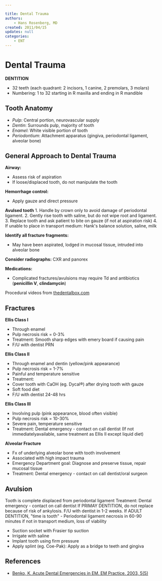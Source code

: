 ```yaml
---

title: Dental Trauma
authors:
    - Hans Rosenberg, MD
created: 2011/04/15
updates: null
categories:
    - ENT
---
```


# Dental Trauma

**DENTITION**

-   32 teeth (each quadrant: 2 incisors, 1 canine, 2 premolars, 3 molars)
-   Numbering: 1 to 32 starting in R maxilla and ending in R mandible

## Tooth Anatomy

-   _Pulp_: Central portion, neurovascular supply
-   _Dentin_: Surrounds pulp, majority of tooth
-   _Enamel_: White visible portion of tooth
-   _Periodontium_: Attachment apparatus (gingiva, periodontal ligament, alveolar bone)

## General Approach to Dental Trauma

**Airway:** 

-   Assess risk of aspiration
-   If loose/displaced tooth, do not manipulate the tooth

**Hemorrhage control:** 

-   Apply gauze and direct pressure

**Avulsed tooth**
1\.  Handle by crown only to avoid damage of periodontal ligament.
2\.  Gently rise tooth with saline, but do not wipe root and ligament.
3\.  Replace tooth and ask patient to bite on gauze (if not at aspiration risk)
4\.  If unable to place in transport medium: Hank's balance solution, saline, milk

**Identify all fracture fragments:** 

-   May have been aspirated, lodged in mucosal tissue, intruded into alveolar bone

**Consider radiographs:** CXR and panorex

**Medications:**

-   Complicated fractures/avulsions may require Td and antibiotics (**<span drug="class">penicillin V</span>**, **<span drug="class">clindamycin</span>**)

Procedural videos from [thedentalbox.com](http://thedentalbox.com/videos.html)

## Fractures

**Ellis Class I**

-   Through enamel
-   Pulp necrosis risk = 0-3%
-   Treatment: Smooth sharp edges with emery board if causing pain 
-   F/U with dentist PRN

**Ellis Class II**

-   Through enamel and dentin (yellow/pink appearance) 
-   Pulp necrosis risk = 1-7%
-   Painful and temperature sensitive
-   Treatment:  
-   Cover tooth with CaOH (eg. Dycal®) after drying tooth with gauze 
-   Soft food diet
-   F/U with dentist 24-48 hrs

**Ellis Class III** 

-   Involving pulp (pink appearance, blood often visible) 
-   Pulp necrosis risk = 10-30%
-   Severe pain, temperature sensitive
-   Treatment: Dental emergency - contact on call dentist (If not immediatelyavailable, same treatment as Ellis II except liquid diet)

**Alveolar Fracture**

-   Fx of underlying alveolar bone with tooth involvement
-   Associated with high impact trauma
-   Emergency Department goal: Diagnose and preserve tissue, repair mucosal tissue 
-   Treatment: Dental emergency - contact on call dentist/oral surgeon 

## Avulsion

Tooth is complete displaced from periodontal ligament
Treatment: Dental emergency - contact on call dentist
If PRIMAY DENTITION, do not replace because of risk of ankylosis. F/U with dentist in 1-2 weeks.
If ADULT DENTITION, "time is tooth" - Periodontal ligament necrosis in 60-90 minutes if not in transport medium, loss of viability

-   Suction socket with Frasier tip suction
-   Irrigate with saline
-   Implant tooth using firm pressure
-   Apply splint (eg. Coe-Pak): Apply as a bridge to teeth and gingiva

## References

-   [Benko, K. Acute Dental Emergencies in EM. EM Practice. 2003, 5(5)](http://www.ebmedicine.net/topics.php?paction=showTopicSeg&topic_id=32&seg_id=566)
